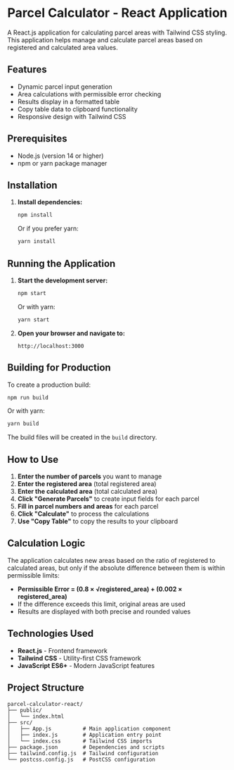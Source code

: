 # Parcel Calculator - React Application

A React.js application for calculating parcel areas with Tailwind CSS styling. This application helps manage and calculate parcel areas based on registered and calculated area values.

## Features

- Dynamic parcel input generation
- Area calculations with permissible error checking
- Results display in a formatted table
- Copy table data to clipboard functionality
- Responsive design with Tailwind CSS

## Prerequisites

- Node.js (version 14 or higher)
- npm or yarn package manager

## Installation

1. **Install dependencies:**
   ```bash
   npm install
   ```

   Or if you prefer yarn:
   ```bash
   yarn install
   ```

## Running the Application

1. **Start the development server:**
   ```bash
   npm start
   ```

   Or with yarn:
   ```bash
   yarn start
   ```

2. **Open your browser and navigate to:**
   ```
   http://localhost:3000
   ```

## Building for Production

To create a production build:

```bash
npm run build
```

Or with yarn:
```bash
yarn build
```

The build files will be created in the `build` directory.

## How to Use

1. **Enter the number of parcels** you want to manage
2. **Enter the registered area** (total registered area)
3. **Enter the calculated area** (total calculated area)
4. **Click "Generate Parcels"** to create input fields for each parcel
5. **Fill in parcel numbers and areas** for each parcel
6. **Click "Calculate"** to process the calculations
7. **Use "Copy Table"** to copy the results to your clipboard

## Calculation Logic

The application calculates new areas based on the ratio of registered to calculated areas, but only if the absolute difference between them is within permissible limits:

- **Permissible Error = (0.8 × √registered_area) + (0.002 × registered_area)**
- If the difference exceeds this limit, original areas are used
- Results are displayed with both precise and rounded values

## Technologies Used

- **React.js** - Frontend framework
- **Tailwind CSS** - Utility-first CSS framework
- **JavaScript ES6+** - Modern JavaScript features

## Project Structure

```
parcel-calculator-react/
├── public/
│   └── index.html
├── src/
│   ├── App.js          # Main application component
│   ├── index.js        # Application entry point
│   └── index.css       # Tailwind CSS imports
├── package.json        # Dependencies and scripts
├── tailwind.config.js  # Tailwind configuration
└── postcss.config.js   # PostCSS configuration
``` 